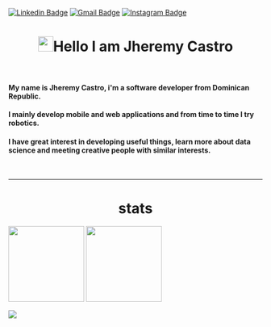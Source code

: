 [![Linkedin Badge](https://img.shields.io/badge/-Jheremy-blue?style=flat&logo=Linkedin&logoColor=white&link=https://www.linkedin.com/in/jheremy-ricardo-castro-guerrero-3a85521a0/)](https://www.linkedin.com/in/jheremy-ricardo-castro-guerrero-3a85521a0/)
[![Gmail Badge](https://img.shields.io/badge/-JheremyCastro-bb201d?style=flat&logo=Gmail&logoColor=white&link=mailto:jheremy802@gmail.com)](mailto:jheremy802@gmail.com)
[![Instagram Badge](https://img.shields.io/badge/instagram-ed4956?style=flat&logo=instagram&logoColor=white)](https://www.instagram.com/jheremois/)

<h1  align="center"><img src="https://media.giphy.com/media/hvRJCLFzcasrR4ia7z/giphy.gif" width="30px"/>Hello I am Jheremy Castro </h1>
<br>

<h4>
 My name is Jheremy Castro, i'm a software developer from Dominican Republic.
</h4>

<h4>
 I mainly develop mobile and web applications and from time to time I try robotics.
</h4>

<h4>
 I have great interest in developing useful things, learn more about data science and meeting creative people with similar interests.
</h4>
<br>

<!-- 
---
### I know
- Mobile Development
- Web Development
- Backend development 

### I want to learn
- Blockchain
- Machine learning
- 
-->

---

<h1 id ="stats" align='center'> stats</h1>
<p>
<img height=150 src="https://github-readme-stats.vercel.app/api/top-langs/?username=jheremois&layout=compact&theme=tokyonight&hide=html">
<img height=150 src="https://github-readme-stats.vercel.app/api?username=jheremois&count_private=true&show_icons=true&theme=tokyonight">
</p>

<img src="https://komarev.com/ghpvc/?username=jheremois">
